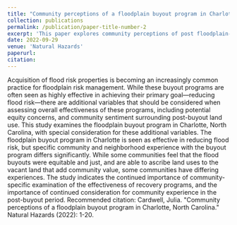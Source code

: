 ```yaml
---
title: "Community perceptions of a floodplain buyout program in Charlotte, North Carolina"
collection: publications
permalink: /publication/paper-title-number-2
excerpt: 'This paper explores community perceptions of post floodplain-buyout land uses in Charlotte, NC.'
date: 2022-09-29
venue: 'Natural Hazards'
paperurl: 
citation: 
---
```

Acquisition of flood risk properties is becoming an increasingly common practice for floodplain risk management. While these buyout programs are often seen as highly effective in achieving their primary goal—reducing flood risk—there are additional variables that should be considered when assessing overall effectiveness of these programs, including potential equity concerns, and community sentiment surrounding post-buyout land use. This study examines the floodplain buyout program in Charlotte, North Carolina, with special consideration for these additional variables. The floodplain buyout program in Charlotte is seen as effective in reducing flood risk, but specific community and neighborhood experience with the buyout program differs significantly. While some communities feel that the flood buyouts were equitable and just, and are able to ascribe land uses to the vacant land that add community value, some communities have differing experiences. The study indicates the continued importance of community-specific examination of the effectiveness of recovery programs, and the importance of continued consideration for community experience in the post-buyout period.
Recommended citation: Cardwell, Julia. "Community perceptions of a floodplain buyout program in Charlotte, North Carolina." Natural Hazards (2022): 1-20.